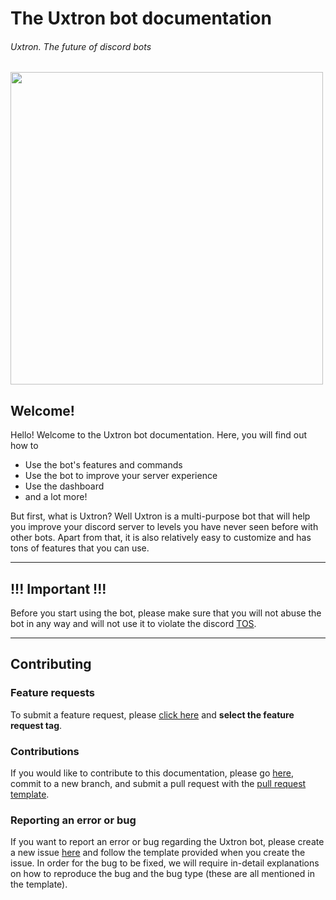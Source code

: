 # The Uxtron bot documentation
###### Uxtron. The future of discord bots


<img src="https://user-images.githubusercontent.com/65468855/180603972-d5e795e1-220a-47ff-a219-2f731f0d92e7.png" width="500"/>


## Welcome!

Hello! Welcome to the Uxtron bot documentation. Here, you will find out how to

* Use the bot's features and commands
* Use the bot to improve your server experience
* Use the dashboard
* and a lot more!

But first, what is Uxtron? Well Uxtron is a multi-purpose bot that will help you improve your discord server to levels you have never seen before with other bots. Apart from that, it is also relatively easy to customize and has tons of features that you can use.

***

## !!! Important !!!

Before you start using the bot, please make sure that you will not abuse the bot in any way and will not use it to violate the discord [TOS](https://discord.com/guidelines).

***

## Contributing

### Feature requests

To submit a feature request, please [click here](https://github.com/Uxtron-team/Uxtron-bot-docs/discussions/new) and **select the feature request tag**.

### Contributions

If you would like to contribute to this documentation, please go [here](https://github.com/Uxtron-team/uxtron-bot-docs), commit to a new branch, and submit a pull request with the [pull request template](https://github.com/Uxtron-team/Uxtron-bot-docs/.github/PULL\_REQUEST\_TEMPLATE/PR\_template.md).

### Reporting an error or bug

If you want to report an error or bug regarding the Uxtron bot, please create a new issue [here](https://github.com/Uxtron-team/Uxtron-bot-docs/issues/new/choose) and follow the template provided when you create the issue. In order for the bug to be fixed, we will require in-detail explanations on how to reproduce the bug and the bug type (these are all mentioned in the template).
